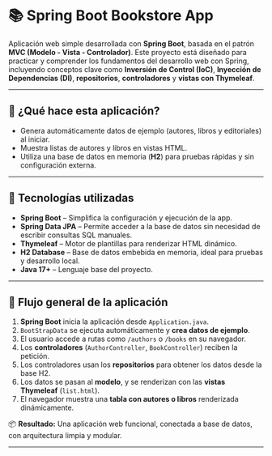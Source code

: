 # 📚 Spring Boot Bookstore App

Aplicación web simple desarrollada con **Spring Boot**, basada en el patrón **MVC (Modelo - Vista - Controlador)**. Este proyecto está diseñado para practicar y comprender los fundamentos del desarrollo web con Spring, incluyendo conceptos clave como **Inversión de Control (IoC)**, **Inyección de Dependencias (DI)**, **repositorios**, **controladores** y **vistas con Thymeleaf**.

---

## 🔧 ¿Qué hace esta aplicación?

- Genera automáticamente datos de ejemplo (autores, libros y editoriales) al iniciar.
- Muestra listas de autores y libros en vistas HTML.
- Utiliza una base de datos en memoria (**H2**) para pruebas rápidas y sin configuración externa.

---

## 🧠 Tecnologías utilizadas

- **Spring Boot** – Simplifica la configuración y ejecución de la app.
- **Spring Data JPA** – Permite acceder a la base de datos sin necesidad de escribir consultas SQL manuales.
- **Thymeleaf** – Motor de plantillas para renderizar HTML dinámico.
- **H2 Database** – Base de datos embebida en memoria, ideal para pruebas y desarrollo local.
- **Java 17+** – Lenguaje base del proyecto.

---

## 🔄 Flujo general de la aplicación

1. **Spring Boot** inicia la aplicación desde `Application.java`.
2. `BootStrapData` se ejecuta automáticamente y **crea datos de ejemplo**.
3. El usuario accede a rutas como `/authors` o `/books` en su navegador.
4. Los **controladores** (`AuthorController`, `BookController`) reciben la petición.
5. Los controladores usan los **repositorios** para obtener los datos desde la base H2.
6. Los datos se pasan al **modelo**, y se renderizan con las **vistas Thymeleaf** (`list.html`).
7. El navegador muestra una **tabla con autores o libros** renderizada dinámicamente.

📦 **Resultado:** Una aplicación web funcional, conectada a base de datos, con arquitectura limpia y modular.

---
